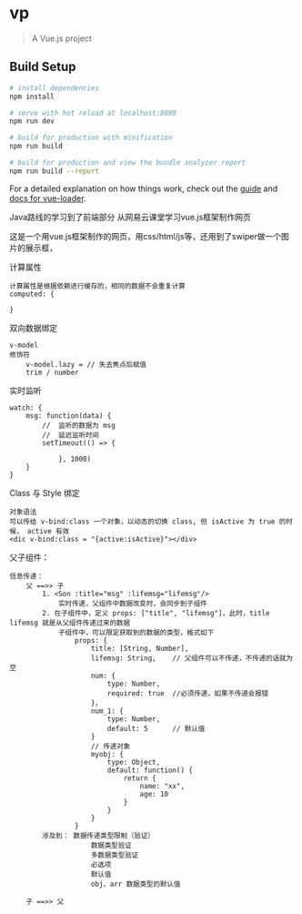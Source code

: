 # vp

> A Vue.js project

## Build Setup

``` bash
# install dependencies
npm install

# serve with hot reload at localhost:8080
npm run dev

# build for production with minification
npm run build

# build for production and view the bundle analyzer report
npm run build --report
```

For a detailed explanation on how things work, check out the [guide](http://vuejs-templates.github.io/webpack/) and [docs for vue-loader](http://vuejs.github.io/vue-loader).

Java路线的学习到了前端部分
从网易云课堂学习vue.js框架制作网页

这是一个用vue.js框架制作的网页，用css/html/js等，还用到了swiper做一个图片的展示框，



计算属性
```
计算属性是根据依赖进行缓存的，相同的数据不会重复计算
computed: {

}
```

双向数据绑定
```
v-model
修饰符
	v-model.lazy = // 失去焦点后赋值
	trim / number
```

实时监听
```
watch: {
	msg: function(data) {
		//  监听的数据为 msg 
		//  延迟监听时间
		setTimeout(() => {

			}, 1000)
	}
}
```

Class 与 Style 绑定
```
对象语法
可以传给 v-bind:class 一个对象，以动态的切换 class, 但 isActive 为 true 的时候， active 有效
<dic v-bind:class = "{active:isActive}"></div>
```

父子组件：
```
信息传递：
	父 ==>> 子
		1. <Son :title="msg" :lifemsg="lifemsg"/>
			实时传递，父组件中数据改变时，会同步到子组件
		2. 在子组件中，定义 props: ["title", "lifemsg"]，此时，title lifemsg 就是从父组件传递过来的数据
			子组件中，可以限定获取到的数据的类型，格式如下
				props: {
					title: [String, Number],
					lifemsg: String,	// 父组件可以不传递，不传递的话就为空
					num: {
						type: Number,
						required: true	//必须传递，如果不传递会报错
					}，
					num_1: {
						type: Number,
						default: 5		// 默认值
					}
					// 传递对象
					myobj: {
						type: Object,
						default: function() {
							return {
								name: "xx",
								age: 10
							}
						}
					}
				}
		涉及到： 数据传递类型限制（验证）
					数据类型验证
					多数据类型验证
					必选项
					默认值
					obj、arr 数据类型的默认值

	子 ==>> 父
```